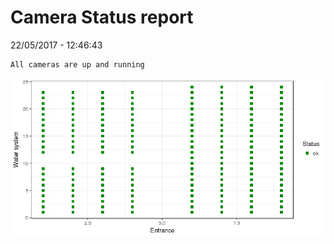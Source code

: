 Camera Status report
================
22/05/2017 - 12:46:43

    All cameras are up and running

![](camreport_files/figure-markdown_github/unnamed-chunk-2-1.png)

